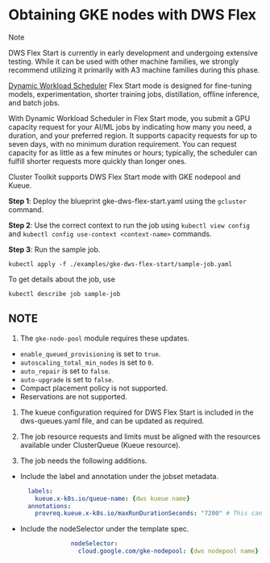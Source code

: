 # Obtaining GKE nodes with DWS Flex

> [!NOTE]
> DWS Flex Start is currently in early development and undergoing extensive testing. While it
> can be used with other machine families, we strongly recommend utilizing it primarily with
> A3 machine families during this phase.

[Dynamic Workload Scheduler](https://cloud.google.com/blog/products/compute/introducing-dynamic-workload-scheduler) Flex Start mode is designed for fine-tuning models, experimentation, shorter training jobs, distillation, offline inference, and batch jobs.

With Dynamic Workload Scheduler in Flex Start mode, you submit a GPU capacity request for your AI/ML jobs by indicating how many you need, a duration, and your preferred region. It supports capacity requests for up to seven days, with no minimum duration requirement. You can request capacity for as little as a few minutes or hours; typically, the scheduler can fulfill shorter requests more quickly than longer ones.

Cluster Toolkit supports DWS Flex Start mode with GKE nodepool and Kueue.

**Step 1**: Deploy the blueprint gke-dws-flex-start.yaml using the `gcluster` command.

**Step 2**: Use the correct context to run the job using `kubectl view config` and `kubectl config use-context <context-name>` commands.

**Step 3**: Run the sample job.

```text
kubectl apply -f ./examples/gke-dws-flex-start/sample-job.yaml
```

To get details about the job, use

```text
kubectl describe job sample-job
```

## NOTE

1. The `gke-node-pool` module requires these updates.

- `enable_queued_provisioning` is set to `true`.
- `autoscaling_total_min_nodes` is set to `0`.
- `auto_repair` is set to `false`.
- `auto-upgrade` is set to `false`.
- Compact placement policy is not supported.
- Reservations are not supported.

1. The kueue configuration required for DWS Flex Start is included in the dws-queues.yaml file, and can be updated as required.

1. The job resource requests and limits must be aligned with the resources available under ClusterQueue (Kueue resource).

1. The job needs the following additions.

- Include the label and annotation under the jobset metadata.

  ```yaml
    labels:
      kueue.x-k8s.io/queue-name: {dws kueue name}
    annotations:
      provreq.kueue.x-k8s.io/maxRunDurationSeconds: "7200" # This can probably be up to 7 days.
  ```

- Include the nodeSelector under the template spec.

  ```yaml
                nodeSelector:
                  cloud.google.com/gke-nodepool: {dws nodepool name}
  ```
